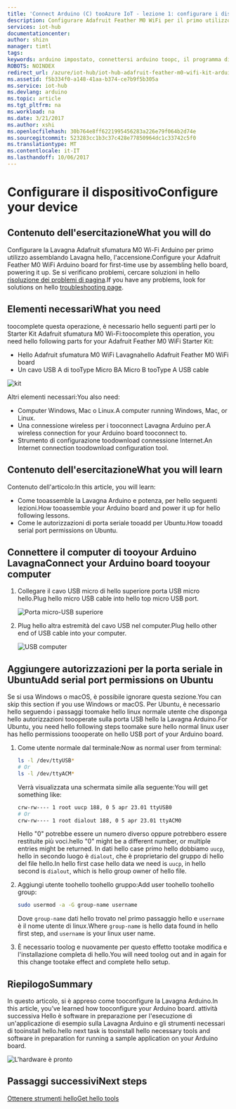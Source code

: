 ```yaml
---
title: 'Connect Arduino (C) tooAzure IoT - lezione 1: configurare i dispositivi | Documenti Microsoft'
description: Configurare Adafruit Feather M0 WiFi per il primo utilizzo.
services: iot-hub
documentationcenter: 
author: shizn
manager: timtl
tags: 
keywords: arduino impostato, connettersi arduino toopc, il programma di installazione arduino, arduino Lavagna
ROBOTS: NOINDEX
redirect_url: /azure/iot-hub/iot-hub-adafruit-feather-m0-wifi-kit-arduino-get-started
ms.assetid: f5b334f0-a148-41aa-b374-ce7b9f5b305a
ms.service: iot-hub
ms.devlang: arduino
ms.topic: article
ms.tgt_pltfrm: na
ms.workload: na
ms.date: 3/21/2017
ms.author: xshi
ms.openlocfilehash: 30b764e8ff6221995456283a226e79f064b2d74e
ms.sourcegitcommit: 523283cc1b3c37c428e77850964dc1c33742c5f0
ms.translationtype: MT
ms.contentlocale: it-IT
ms.lasthandoff: 10/06/2017
---
```

# <a name="configure-your-device"></a><span data-ttu-id="a7e0e-104">Configurare il dispositivo</span><span class="sxs-lookup"><span data-stu-id="a7e0e-104">Configure your device</span></span>
## <a name="what-you-will-do"></a><span data-ttu-id="a7e0e-105">Contenuto dell'esercitazione</span><span class="sxs-lookup"><span data-stu-id="a7e0e-105">What you will do</span></span>
<span data-ttu-id="a7e0e-106">Configurare la Lavagna Adafruit sfumatura M0 Wi-Fi Arduino per primo utilizzo assemblando Lavagna hello, l'accensione.</span><span class="sxs-lookup"><span data-stu-id="a7e0e-106">Configure your Adafruit Feather M0 WiFi Arduino board for first-time use by assembling hello board, powering it up.</span></span> <span data-ttu-id="a7e0e-107">Se si verificano problemi, cercare soluzioni in hello [risoluzione dei problemi di pagina](iot-hub-adafruit-feather-m0-wifi-kit-arduino-troubleshooting.md).</span><span class="sxs-lookup"><span data-stu-id="a7e0e-107">If you have any problems, look for solutions on hello [troubleshooting page](iot-hub-adafruit-feather-m0-wifi-kit-arduino-troubleshooting.md).</span></span>

## <a name="what-you-need"></a><span data-ttu-id="a7e0e-108">Elementi necessari</span><span class="sxs-lookup"><span data-stu-id="a7e0e-108">What you need</span></span>
<span data-ttu-id="a7e0e-109">toocomplete questa operazione, è necessario hello seguenti parti per lo Starter Kit Adafruit sfumatura M0 Wi-Fi:</span><span class="sxs-lookup"><span data-stu-id="a7e0e-109">toocomplete this operation, you need hello following parts for your Adafruit Feather M0 WiFi Starter Kit:</span></span>

* <span data-ttu-id="a7e0e-110">Hello Adafruit sfumatura M0 WiFi Lavagna</span><span class="sxs-lookup"><span data-stu-id="a7e0e-110">hello Adafruit Feather M0 WiFi board</span></span>
* <span data-ttu-id="a7e0e-111">Un cavo USB A di tooType Micro B</span><span class="sxs-lookup"><span data-stu-id="a7e0e-111">A Micro B tooType A USB cable</span></span>

![kit][kit]

<span data-ttu-id="a7e0e-113">Altri elementi necessari:</span><span class="sxs-lookup"><span data-stu-id="a7e0e-113">You also need:</span></span>

* <span data-ttu-id="a7e0e-114">Computer Windows, Mac o Linux.</span><span class="sxs-lookup"><span data-stu-id="a7e0e-114">A computer running Windows, Mac, or Linux.</span></span>
* <span data-ttu-id="a7e0e-115">Una connessione wireless per i tooconnect Lavagna Arduino per.</span><span class="sxs-lookup"><span data-stu-id="a7e0e-115">A wireless connection for your Arduino board tooconnect to.</span></span>
* <span data-ttu-id="a7e0e-116">Strumento di configurazione toodownload connessione Internet.</span><span class="sxs-lookup"><span data-stu-id="a7e0e-116">An Internet connection toodownload configuration tool.</span></span>

## <a name="what-you-will-learn"></a><span data-ttu-id="a7e0e-117">Contenuto dell'esercitazione</span><span class="sxs-lookup"><span data-stu-id="a7e0e-117">What you will learn</span></span>
<span data-ttu-id="a7e0e-118">Contenuto dell'articolo:</span><span class="sxs-lookup"><span data-stu-id="a7e0e-118">In this article, you will learn:</span></span>

* <span data-ttu-id="a7e0e-119">Come tooassemble la Lavagna Arduino e potenza, per hello seguenti lezioni.</span><span class="sxs-lookup"><span data-stu-id="a7e0e-119">How tooassemble your Arduino board and power it up for hello following lessons.</span></span>
* <span data-ttu-id="a7e0e-120">Come le autorizzazioni di porta seriale tooadd per Ubuntu.</span><span class="sxs-lookup"><span data-stu-id="a7e0e-120">How tooadd serial port permissions on Ubuntu.</span></span>

## <a name="connect-your-arduino-board-tooyour-computer"></a><span data-ttu-id="a7e0e-121">Connettere il computer di tooyour Arduino Lavagna</span><span class="sxs-lookup"><span data-stu-id="a7e0e-121">Connect your Arduino board tooyour computer</span></span>

1. <span data-ttu-id="a7e0e-122">Collegare il cavo USB micro di hello superiore porta USB micro hello.</span><span class="sxs-lookup"><span data-stu-id="a7e0e-122">Plug hello micro USB cable into hello top micro USB port.</span></span>

   ![Porta micro-USB superiore][top-micro-usb-port]

2. <span data-ttu-id="a7e0e-124">Plug hello altra estremità del cavo USB nel computer.</span><span class="sxs-lookup"><span data-stu-id="a7e0e-124">Plug hello other end of USB cable into your computer.</span></span>

   ![USB computer][computer-usb]

## <a name="add-serial-port-permissions-on-ubuntu"></a><span data-ttu-id="a7e0e-126">Aggiungere autorizzazioni per la porta seriale in Ubuntu</span><span class="sxs-lookup"><span data-stu-id="a7e0e-126">Add serial port permissions on Ubuntu</span></span>

<span data-ttu-id="a7e0e-127">Se si usa Windows o macOS, è possibile ignorare questa sezione.</span><span class="sxs-lookup"><span data-stu-id="a7e0e-127">You can skip this section if you use Windows or macOS.</span></span> <span data-ttu-id="a7e0e-128">Per Ubuntu, è necessario hello seguendo i passaggi toomake hello linux normale utente che disponga hello autorizzazioni toooperate sulla porta USB hello la Lavagna Arduino.</span><span class="sxs-lookup"><span data-stu-id="a7e0e-128">For Ubuntu, you need hello following steps toomake sure hello normal linux user has hello permissions toooperate on hello USB port of your Arduino board.</span></span>

1. <span data-ttu-id="a7e0e-129">Come utente normale dal terminale:</span><span class="sxs-lookup"><span data-stu-id="a7e0e-129">Now as normal user from terminal:</span></span>

   ```bash
   ls -l /dev/ttyUSB*
   # Or
   ls -l /dev/ttyACM*
   ```

   <span data-ttu-id="a7e0e-130">Verrà visualizzata una schermata simile alla seguente:</span><span class="sxs-lookup"><span data-stu-id="a7e0e-130">You will get something like:</span></span>

   ```bash
   crw-rw---- 1 root uucp 188, 0 5 apr 23.01 ttyUSB0
   # Or
   crw-rw---- 1 root dialout 188, 0 5 apr 23.01 ttyACM0
   ```

   <span data-ttu-id="a7e0e-131">Hello "0" potrebbe essere un numero diverso oppure potrebbero essere restituite più voci.</span><span class="sxs-lookup"><span data-stu-id="a7e0e-131">hello "0" might be a different number, or multiple entries might be returned.</span></span> <span data-ttu-id="a7e0e-132">In dati hello case primo hello dobbiamo `uucp`, hello in secondo luogo è `dialout`, che è proprietario del gruppo di hello del file hello.</span><span class="sxs-lookup"><span data-stu-id="a7e0e-132">In hello first case hello data we need is `uucp`, in hello second is `dialout`, which is hello group owner of hello file.</span></span>

2. <span data-ttu-id="a7e0e-133">Aggiungi utente toohello toohello gruppo:</span><span class="sxs-lookup"><span data-stu-id="a7e0e-133">Add user toohello toohello group:</span></span>

   ```bash
   sudo usermod -a -G group-name username
   ```

   <span data-ttu-id="a7e0e-134">Dove `group-name` dati hello trovato nel primo passaggio hello e `username` è il nome utente di linux.</span><span class="sxs-lookup"><span data-stu-id="a7e0e-134">Where `group-name` is hello data found in hello first step, and `username` is your linux user name.</span></span>

3. <span data-ttu-id="a7e0e-135">È necessario toolog e nuovamente per questo effetto tootake modifica e l'installazione completa di hello.</span><span class="sxs-lookup"><span data-stu-id="a7e0e-135">You will need toolog out and in again for this change tootake effect and complete hello setup.</span></span>

## <a name="summary"></a><span data-ttu-id="a7e0e-136">Riepilogo</span><span class="sxs-lookup"><span data-stu-id="a7e0e-136">Summary</span></span>
<span data-ttu-id="a7e0e-137">In questo articolo, si è appreso come tooconfigure la Lavagna Arduino.</span><span class="sxs-lookup"><span data-stu-id="a7e0e-137">In this article, you’ve learned how tooconfigure your Arduino board.</span></span> <span data-ttu-id="a7e0e-138">attività successiva Hello è software in preparazione per l'esecuzione di un'applicazione di esempio sulla Lavagna Arduino e gli strumenti necessari di tooinstall hello.</span><span class="sxs-lookup"><span data-stu-id="a7e0e-138">hello next task is tooinstall hello necessary tools and software in preparation for running a sample application on your Arduino board.</span></span>

![L'hardware è pronto][hardware-is-ready]

## <a name="next-steps"></a><span data-ttu-id="a7e0e-140">Passaggi successivi</span><span class="sxs-lookup"><span data-stu-id="a7e0e-140">Next steps</span></span>
<span data-ttu-id="a7e0e-141">[Ottenere strumenti hello][get-the-tools]</span><span class="sxs-lookup"><span data-stu-id="a7e0e-141">[Get hello tools][get-the-tools]</span></span>
<!-- Images and links -->

[kit]: media/iot-hub-adafruit-feather-m0-wifi-lessons/lesson1/kit.png
[top-micro-usb-port]: media/iot-hub-adafruit-feather-m0-wifi-lessons/lesson1/top_usbport.jpg
[computer-usb]: media/iot-hub-adafruit-feather-m0-wifi-lessons/lesson1/computer_usb.jpg
[hardware-is-ready]: media/iot-hub-adafruit-feather-m0-wifi-lessons/lesson1/hardware_ready.jpg
[get-the-tools]: iot-hub-adafruit-feather-m0-wifi-kit-arduino-lesson1-get-the-tools-win32.md